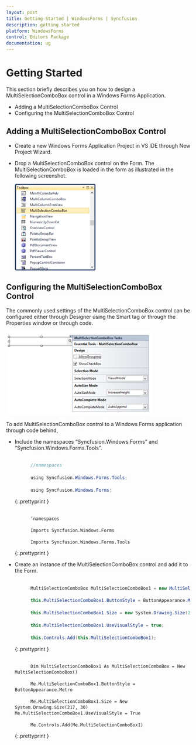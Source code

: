 ```yaml
---
layout: post
title: Getting-Started | WindowsForms | Syncfusion
description: getting started
platform: WindowsForms
control: Editors Package
documentation: ug
---
```


# Getting Started


This section briefly describes you on how to design a MultiSelectionComboBox control in a Windows Forms Application.

* Adding a MultiSelectionComboBox Control
* Configuring the MultiSelectionComboBox Control

## Adding a MultiSelectionComboBox Control

* Create a new Windows Forms Application Project in VS IDE through New Project Wizard.
* Drop a MultiSelectionComboBox control on the Form. The MultiSelectionComboBox is loaded in the form as illustrated in the following screenshot.

  ![](Overview_images/Overview_img335.png) 

## Configuring the MultiSelectionComboBox Control

The commonly used settings of the MultiSelectionComboBox control can be configured either through Designer using the Smart tag or through the Properties window or through code. 

![](Overview_images/Overview_img336.png)


To add MultiSelectionComboBox control to a Windows Forms application through code behind,

* Include the namespaces “Syncfusion.Windows.Forms” and “Syncfusion.Windows.Forms.Tools”.

  ~~~ cs

        //namespaces

		using Syncfusion.Windows.Forms.Tools;

		using Syncfusion.Windows.Forms;

  ~~~
  {:.prettyprint }

  ~~~ vbnet

        ‘namespaces

		Imports Syncfusion.Windows.Forms

		Imports Syncfusion.Windows.Forms.Tools

  ~~~
  {:.prettyprint }

* Create an instance of the MultiSelectionComboBox control and add it to the Form.

  ~~~ cs

        MultiSelectionComboBox MultiSelectionComboBox1 = new MultiSelectionComboBox();

		this.MultiSelectionComboBox1.ButtonStyle = ButtonAppearance.Metro;

		this.MultiSelectionComboBox1.Size = new System.Drawing.Size(217, 30);

		this.MultiSelectionComboBox1.UseVisualStyle = true;

		this.Controls.Add(this.MultiSelectionComboBox1);

  ~~~
  {:.prettyprint }

  ~~~ vbnet

        Dim MultiSelectionComboBox1 As MultiSelectionComboBox = New MultiSelectionComboBox()

		Me.MultiSelectionComboBox1.ButtonStyle = ButtonAppearance.Metro

		Me.MultiSelectionComboBox1.Size = New System.Drawing.Size(217, 30)        Me.MultiSelectionComboBox1.UseVisualStyle = True

		Me.Controls.Add(Me.MultiSelectionComboBox1)

  ~~~
  {:.prettyprint }